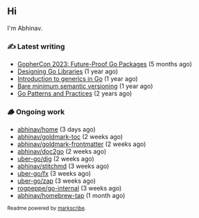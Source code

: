 ## Hi

I'm Abhinav.

### ✍️ Latest writing


- [GopherCon 2023: Future-Proof Go Packages](https://abhinavg.net/2023/09/27/future-proof-packages/) (5 months ago)
- [Designing Go Libraries](https://abhinavg.net/2022/12/06/designing-go-libraries/) (1 year ago)
- [Introduction to generics in Go](https://abhinavg.net/2022/11/23/generics-intro/) (1 year ago)
- [Bare minimum semantic versioning](https://abhinavg.net/2022/11/07/semver/) (1 year ago)
- [Go Patterns and Practices](https://abhinavg.net/2022/09/19/go-patterns-and-practices-talk/) (2 years ago)

### 🪵 Ongoing work


- [abhinav/home](https://github.com/abhinav/home) (3 days ago)
- [abhinav/goldmark-toc](https://github.com/abhinav/goldmark-toc) (2 weeks ago)
- [abhinav/goldmark-frontmatter](https://github.com/abhinav/goldmark-frontmatter) (2 weeks ago)
- [abhinav/doc2go](https://github.com/abhinav/doc2go) (2 weeks ago)
- [uber-go/dig](https://github.com/uber-go/dig) (2 weeks ago)
- [abhinav/stitchmd](https://github.com/abhinav/stitchmd) (3 weeks ago)
- [uber-go/fx](https://github.com/uber-go/fx) (3 weeks ago)
- [uber-go/zap](https://github.com/uber-go/zap) (3 weeks ago)
- [rogpeppe/go-internal](https://github.com/rogpeppe/go-internal) (3 weeks ago)
- [abhinav/homebrew-tap](https://github.com/abhinav/homebrew-tap) (1 month ago)

<sub>Readme powered by [markscribe](https://github.com/muesli/markscribe).</sub>
